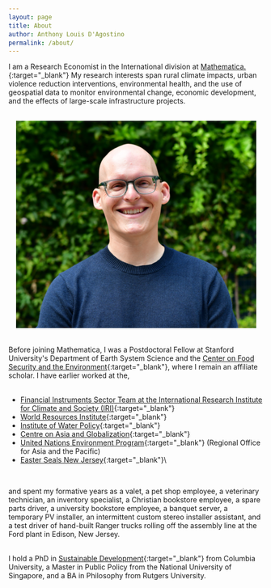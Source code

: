 ```yaml
---
layout: page
title: About
author: Anthony Louis D'Agostino
permalink: /about/
---
```



I am a Research Economist in the International division at [Mathematica.](https://www.mathematica.org/){:target="_blank"} My research interests span rural climate impacts, urban violence reduction interventions, environmental health, and the use of geospatial data to monitor environmental change, economic development, and the effects of large-scale infrastructure projects.\
<br>

<div style="text-align: center"><img src="/imgs/DAgostino_Headshot.jpg" alt="headshot" width="475" class="center"/></div>
<br>


Before joining Mathematica, I was a Postdoctoral Fellow at Stanford University's Department of Earth System Science and the [Center on Food Security and the Environment](http://fse.fsi.stanford.edu/){:target="_blank"}, where I remain an affiliate scholar. I have earlier worked at the,\
<br>

- [Financial Instruments Sector Team at the International Research Institute for Climate and Society (IRI)](https://iri.columbia.edu/our-expertise/financial-instruments/){:target="_blank"}
- [World Resources Institute](http://www.wri.org/){:target="_blank"}
- [Institute of Water Policy](http://lkyspp.nus.edu.sg/iwp/){:target="_blank"}
- [Centre on Asia and Globalization](http://lkyspp.nus.edu.sg/cag/){:target="_blank"}
- [United Nations Environment Program](http://www.unep.org/asiapacific/){:target="_blank"} (Regional Office for Asia and the Pacific)
- [Easter Seals New Jersey](http://www.easterseals.com/nj/){:target="_blank"}\
<br>

and spent my formative years as a valet, a pet shop employee, a veterinary technician, an inventory specialist, a Christian bookstore employee, a spare parts driver, a university bookstore employee, a banquet server, a temporary PV installer, an intermittent custom stereo installer assistant, and a test driver of hand-built Ranger trucks rolling off the assembly line at the Ford plant in Edison, New Jersey.\
<br>

I hold a PhD in [Sustainable Development](https://www.sipa.columbia.edu/sipa-education/phd-sustainable-development){:target="_blank"} from Columbia University, a Master in Public Policy from the National University of Singapore, and a BA in Philosophy from Rutgers University.
